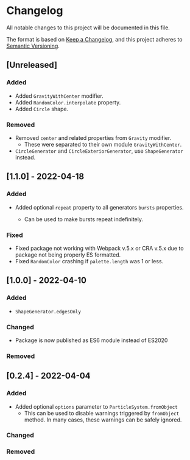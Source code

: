 # Changelog

All notable changes to this project will be documented in this file.

The format is based on [Keep a Changelog](https://keepachangelog.com/en/1.0.0/),
and this project adheres to [Semantic Versioning](https://semver.org/spec/v2.0.0.html).

## [Unreleased]

### Added

-   Added `GravityWithCenter` modifier.
-   Added `RandomColor.interpolate` property.
-   Added `Circle` shape.

### Removed

-   Removed `center` and related properties from `Gravity` modifier.
    -   These were separated to their own module `GravityWithCenter`.
-   `CircleGenerator` and `CircleExteriorGenerator`, use `ShapeGenerator` instead.

## [1.1.0] - 2022-04-18

### Added

-   Added optional `repeat` property to all generators `bursts` properties.

    -   Can be used to make bursts repeat indefinitely.

### Fixed

-   Fixed package not working with Webpack v.5.x or CRA v.5.x due to package not being properly ES formatted.
-   Fixed `RandomColor` crashing if `palette.length` was 1 or less.

## [1.0.0] - 2022-04-10

### Added

-   `ShapeGenerator.edgesOnly`

### Changed

-   Package is now published as ES6 module instead of ES2020

### Removed

## [0.2.4] - 2022-04-04

### Added

-   Added optional `options` parameter to `ParticleSystem.fromObject`
    -   This can be used to disable warnings triggered by `fromObject` method. In many cases, these warnings can be safely ignored.

### Changed

### Removed
